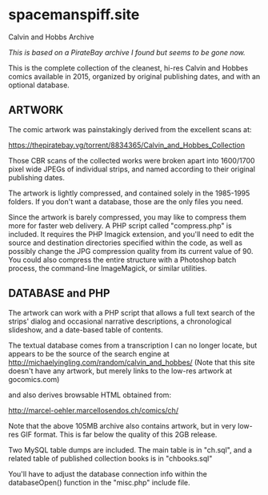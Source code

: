 # spacemanspiff.site
Calvin and Hobbs Archive

_This is based on a PirateBay archive I found but seems to be gone now._

This is the complete collection of the cleanest, hi-res Calvin and Hobbes comics available in 2015, organized by original publishing dates, and with an optional database.

## ARTWORK

The comic artwork was painstakingly derived from the excellent scans at:

https://thepiratebay.vg/torrent/8834365/Calvin_and_Hobbes_Collection

Those CBR scans of the collected works were broken apart into 1600/1700 pixel wide JPEGs of individual strips, and named according to their original publishing dates.

The artwork is lightly compressed, and contained solely in the 1985-1995 folders. If you don't want a database, those are the only files you need.

Since the artwork is barely compressed, you may like to compress them more for faster web delivery. A PHP script called "compress.php" is included. It requires the PHP Imagick extension, and you'll need to edit the source and destination directories specified within the code, as well as possibly change the JPG compression quality from its current value of 90. You could also compress the entire structure with a Photoshop batch process, the command-line ImageMagick, or similar utilities.

## DATABASE and PHP

The artwork can work with a PHP script that allows a full text search of the strips' dialog and occasional narrative descriptions, a chronological slideshow, and a date-based table of contents.

The textual database comes from a transcription I can no longer locate, but appears to be the source of the search engine at http://michaelyingling.com/random/calvin_and_hobbes/ (Note that this site doesn't have any artwork, but merely links to the low-res artwork at gocomics.com)

and also derives browsable HTML obtained from:

http://marcel-oehler.marcellosendos.ch/comics/ch/

Note that the above 105MB archive also contains artwork, but in very low-res GIF format. This is far below the quality of this 2GB release.

Two MySQL table dumps are included. The main table is in "ch.sql", and a related table of published collection books is in "chbooks.sql"

You'll have to adjust the database connection info within the databaseOpen() function in the "misc.php" include file.
